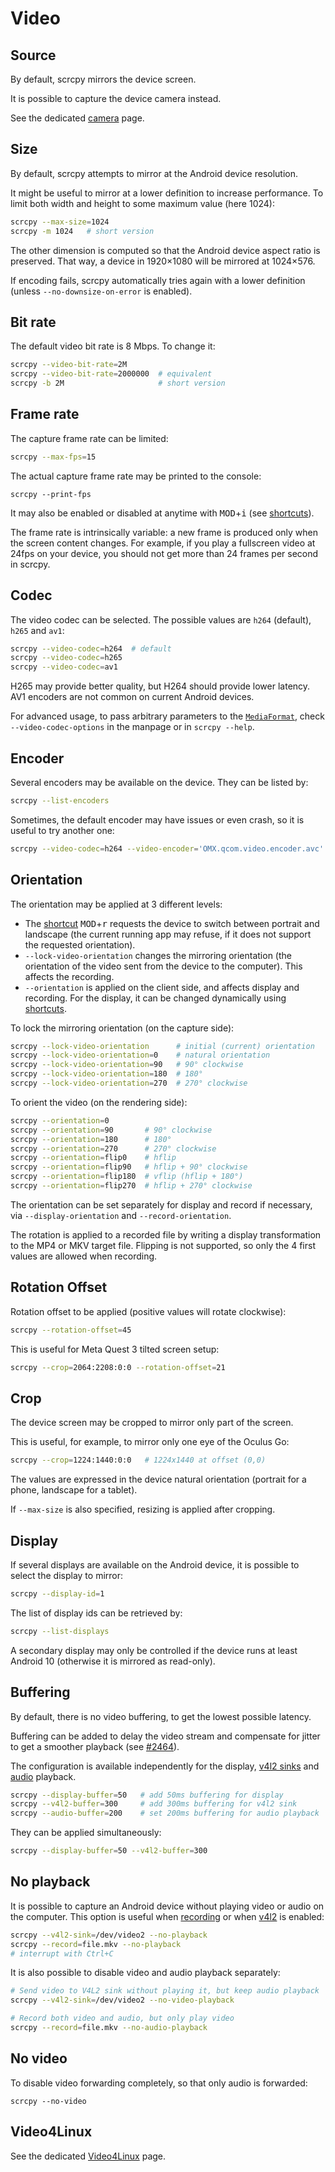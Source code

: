 # Video

## Source

By default, scrcpy mirrors the device screen.

It is possible to capture the device camera instead.

See the dedicated [camera](camera.md) page.


## Size

By default, scrcpy attempts to mirror at the Android device resolution.

It might be useful to mirror at a lower definition to increase performance. To
limit both width and height to some maximum value (here 1024):

```bash
scrcpy --max-size=1024
scrcpy -m 1024   # short version
```

The other dimension is computed so that the Android device aspect ratio is
preserved. That way, a device in 1920×1080 will be mirrored at 1024×576.

If encoding fails, scrcpy automatically tries again with a lower definition
(unless `--no-downsize-on-error` is enabled).


## Bit rate

The default video bit rate is 8 Mbps. To change it:

```bash
scrcpy --video-bit-rate=2M
scrcpy --video-bit-rate=2000000  # equivalent
scrcpy -b 2M                     # short version
```


## Frame rate

The capture frame rate can be limited:

```bash
scrcpy --max-fps=15
```

The actual capture frame rate may be printed to the console:

```
scrcpy --print-fps
```

It may also be enabled or disabled at anytime with <kbd>MOD</kbd>+<kbd>i</kbd>
(see [shortcuts](shortcuts.md)).

The frame rate is intrinsically variable: a new frame is produced only when the
screen content changes. For example, if you play a fullscreen video at 24fps on
your device, you should not get more than 24 frames per second in scrcpy.


## Codec

The video codec can be selected. The possible values are `h264` (default),
`h265` and `av1`:

```bash
scrcpy --video-codec=h264  # default
scrcpy --video-codec=h265
scrcpy --video-codec=av1
```

H265 may provide better quality, but H264 should provide lower latency.
AV1 encoders are not common on current Android devices.

For advanced usage, to pass arbitrary parameters to the [`MediaFormat`],
check `--video-codec-options` in the manpage or in `scrcpy --help`.

[`MediaFormat`]: https://developer.android.com/reference/android/media/MediaFormat


## Encoder

Several encoders may be available on the device. They can be listed by:

```bash
scrcpy --list-encoders
```

Sometimes, the default encoder may have issues or even crash, so it is useful to
try another one:

```bash
scrcpy --video-codec=h264 --video-encoder='OMX.qcom.video.encoder.avc'
```


## Orientation

The orientation may be applied at 3 different levels:
 - The [shortcut](shortcuts.md) <kbd>MOD</kbd>+<kbd>r</kbd> requests the
   device to switch between portrait and landscape (the current running app may
   refuse, if it does not support the requested orientation).
 - `--lock-video-orientation` changes the mirroring orientation (the orientation
   of the video sent from the device to the computer). This affects the
   recording.
 - `--orientation` is applied on the client side, and affects display and
   recording. For the display, it can be changed dynamically using
   [shortcuts](shortcuts.md).

To lock the mirroring orientation (on the capture side):

```bash
scrcpy --lock-video-orientation      # initial (current) orientation
scrcpy --lock-video-orientation=0    # natural orientation
scrcpy --lock-video-orientation=90   # 90° clockwise
scrcpy --lock-video-orientation=180  # 180°
scrcpy --lock-video-orientation=270  # 270° clockwise
```

To orient the video (on the rendering side):

```bash
scrcpy --orientation=0
scrcpy --orientation=90       # 90° clockwise
scrcpy --orientation=180      # 180°
scrcpy --orientation=270      # 270° clockwise
scrcpy --orientation=flip0    # hflip
scrcpy --orientation=flip90   # hflip + 90° clockwise
scrcpy --orientation=flip180  # vflip (hflip + 180°)
scrcpy --orientation=flip270  # hflip + 270° clockwise
```

The orientation can be set separately for display and record if necessary, via
`--display-orientation` and `--record-orientation`.

The rotation is applied to a recorded file by writing a display transformation
to the MP4 or MKV target file. Flipping is not supported, so only the 4 first
values are allowed when recording.


## Rotation Offset

Rotation offset to be applied (positive values will rotate clockwise):

```bash
scrcpy --rotation-offset=45
```

This is useful for Meta Quest 3 tilted screen setup:

```bash
scrcpy --crop=2064:2208:0:0 --rotation-offset=21
```


## Crop

The device screen may be cropped to mirror only part of the screen.

This is useful, for example, to mirror only one eye of the Oculus Go:

```bash
scrcpy --crop=1224:1440:0:0   # 1224x1440 at offset (0,0)
```

The values are expressed in the device natural orientation (portrait for a
phone, landscape for a tablet).

If `--max-size` is also specified, resizing is applied after cropping.


## Display

If several displays are available on the Android device, it is possible to
select the display to mirror:

```bash
scrcpy --display-id=1
```

The list of display ids can be retrieved by:

```bash
scrcpy --list-displays
```

A secondary display may only be controlled if the device runs at least Android
10 (otherwise it is mirrored as read-only).


## Buffering

By default, there is no video buffering, to get the lowest possible latency.

Buffering can be added to delay the video stream and compensate for jitter to
get a smoother playback (see [#2464]).

[#2464]: https://github.com/Genymobile/scrcpy/issues/2464

The configuration is available independently for the display,
[v4l2 sinks](video.md#video4linux) and [audio](audio.md#buffering) playback.

```bash
scrcpy --display-buffer=50   # add 50ms buffering for display
scrcpy --v4l2-buffer=300     # add 300ms buffering for v4l2 sink
scrcpy --audio-buffer=200    # set 200ms buffering for audio playback
```

They can be applied simultaneously:

```bash
scrcpy --display-buffer=50 --v4l2-buffer=300
```


## No playback

It is possible to capture an Android device without playing video or audio on
the computer. This option is useful when [recording](recording.md) or when
[v4l2](#video4linux) is enabled:

```bash
scrcpy --v4l2-sink=/dev/video2 --no-playback
scrcpy --record=file.mkv --no-playback
# interrupt with Ctrl+C
```

It is also possible to disable video and audio playback separately:

```bash
# Send video to V4L2 sink without playing it, but keep audio playback
scrcpy --v4l2-sink=/dev/video2 --no-video-playback

# Record both video and audio, but only play video
scrcpy --record=file.mkv --no-audio-playback
```


## No video

To disable video forwarding completely, so that only audio is forwarded:

```
scrcpy --no-video
```


## Video4Linux

See the dedicated [Video4Linux](v4l2.md) page.
